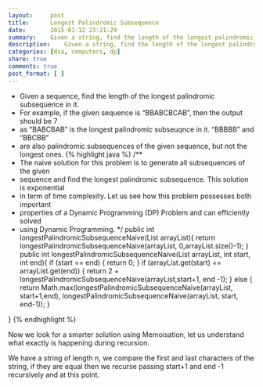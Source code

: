```yaml
---
layout:     post
title:      Longest Palindromic Subsequence
date:       2015-01-12 23:21:29
summary:    Given a string, find the length of the longest palindromic subsequence present in it.
description:    Given a string, find the length of the longest palindromic subsequence present in it.
categories: [dsa, computers, dp]
share: true
comments: true
post_format: [ ]
---
```

 * Given a sequence, find the length of the longest palindromic subsequence in it.
 * For example, if the given sequence is “BBABCBCAB”, then the output should be 7
 * as “BABCBAB” is the longest palindromic subseuqnce in it. “BBBBB” and “BBCBB”
 * are also palindromic subsequences of the given sequence, but not the longest ones.
{% highlight java %}
/**
 * The naive solution for this problem is to generate all subsequences of the given
 * sequence and find the longest palindromic subsequence. This solution is exponential
 * in term of time complexity. Let us see how this problem possesses both important
 * properties of a Dynamic Programming (DP) Problem and can efficiently solved
 * using Dynamic Programming.
 */
public int longestPalindromicSubsequenceNaive(List<Integer> arrayList){
    return longestPalindromicSubsequenceNaive(arrayList, 0,arrayList.size()-1);
}
public int longestPalindromicSubsequenceNaive(List<Integer> arrayList, int start, int end){
    if (start == end) {
        return 0;
    }
    if (arrayList.get(start) == arrayList.get(end)) {
        return 2 + longestPalindromicSubsequenceNaive(arrayList,start+1, end -1);
    } else {
        return Math.max(longestPalindromicSubsequenceNaive(arrayList, start+1,end),
                longestPalindromicSubsequenceNaive(arrayList, start, end-1));
    }

}
{% endhighlight %}

Now we look for a smarter solution using Memoisation, let us understand what exactly is happening during recursion.

We have a string of length n, we compare the first and last characters of the string, if they are equal then we recurse
passing start+1 and end -1 recursively and at this point.